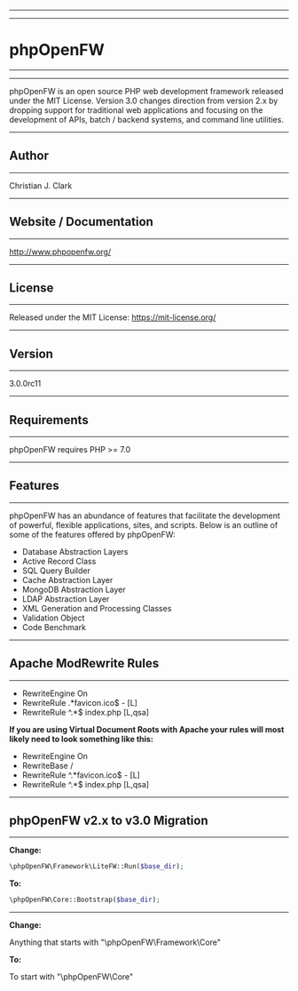 -----------------------------------------------------------------------------------------------------------
-----------------------------------------------------------------------------------------------------------
# phpOpenFW
-----------------------------------------------------------------------------------------------------------
-----------------------------------------------------------------------------------------------------------
phpOpenFW is an open source PHP web development framework released under the MIT License. Version 3.0 changes direction from version 2.x by dropping support for traditional web applications and focusing on the development of APIs, batch / backend systems, and command line utilities.

-----------------------------------------------------------------------------------------------------------
## Author
-----------------------------------------------------------------------------------------------------------
Christian J. Clark

-----------------------------------------------------------------------------------------------------------
## Website / Documentation
-----------------------------------------------------------------------------------------------------------
http://www.phpopenfw.org/

-----------------------------------------------------------------------------------------------------------
## License
-----------------------------------------------------------------------------------------------------------
Released under the MIT License: https://mit-license.org/

-----------------------------------------------------------------------------------------------------------
## Version
-----------------------------------------------------------------------------------------------------------
3.0.0rc11

-----------------------------------------------------------------------------------------------------------
## Requirements
-----------------------------------------------------------------------------------------------------------
phpOpenFW requires PHP >= 7.0

-----------------------------------------------------------------------------------------------------------
## Features
-----------------------------------------------------------------------------------------------------------
phpOpenFW has an abundance of features that facilitate the development of powerful, flexible applications, sites, and scripts. 
Below is an outline of some of the features offered by phpOpenFW:

* Database Abstraction Layers
* Active Record Class
* SQL Query Builder
* Cache Abstraction Layer
* MongoDB Abstraction Layer
* LDAP Abstraction Layer
* XML Generation and Processing Classes
* Validation Object
* Code Benchmark

-----------------------------------------------------------------------------------------------------------
## Apache ModRewrite Rules
-----------------------------------------------------------------------------------------------------------

* RewriteEngine On
* RewriteRule  .*favicon\.ico$ - [L]
* RewriteRule ^.*$ index.php [L,qsa]

**If you are using Virtual Document Roots with Apache your rules will most likely need to look something like this:**

* RewriteEngine On
* RewriteBase /
* RewriteRule ^.*favicon\.ico$ - [L]
* RewriteRule ^.*$ index.php [L,qsa]

-----------------------------------------------------------------------------------------------------------
## phpOpenFW v2.x to v3.0 Migration
-----------------------------------------------------------------------------------------------------------

**Change:**

```php
\phpOpenFW\Framework\LiteFW::Run($base_dir);
```

**To:**

```php
\phpOpenFW\Core::Bootstrap($base_dir);
```

--------------------------------------------------------------

**Change:**

Anything that starts with "\phpOpenFW\Framework\Core"

**To:**

To start with "\phpOpenFW\Core"
